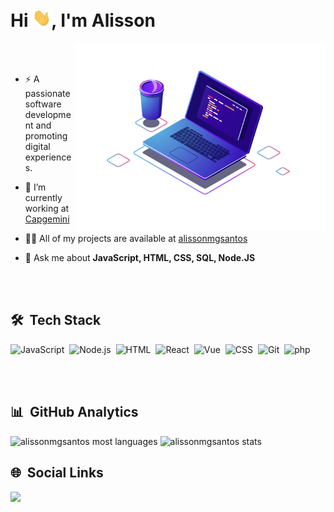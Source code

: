 <h1 align="left">Hi <img src="./.github/assets/hi.gif" width="30px" alt="Hi">, I'm Alisson</h1>
<img src="./.github/assets/laptop.png" align="right" min-width="400em" max-width="400em" width="400em" alt="laptop"/>

<br><br>

- ⚡ A passionate software development and promoting digital experiences.

- 💼 I’m currently working at [Capgemini](https://www.capgemini.com/)

- 👨‍💻 All of my projects are available at [alissonmgsantos](https://alissonmgsantos.vercel.app/)

- 💬 Ask me about **JavaScript, HTML, CSS, SQL, Node.JS**

<br><br>

## 🛠 &nbsp;Tech Stack

![JavaScript](https://img.shields.io/badge/-JavaScript-05122A?style=flat&logo=javascript)&nbsp;
![Node.js](https://img.shields.io/badge/-Node.js-05122A?style=flat&logo=node.js)&nbsp;
![HTML](https://img.shields.io/badge/-HTML-05122A?style=flat&logo=HTML5)&nbsp;
![React](https://img.shields.io/badge/-React-05122A?style=flat&logo=react)&nbsp;
![Vue](https://img.shields.io/badge/-Vue.js-05122A?style=flat&logo=vue.js)&nbsp;
![CSS](https://img.shields.io/badge/-CSS-05122A?style=flat&logo=CSS3&logoColor=1572B6)&nbsp;
![Git](https://img.shields.io/badge/-Git-05122A?style=flat&logo=git)&nbsp;
![php](https://img.shields.io/badge/-PHP-05122A?style=flat&logo=php&logoColor=007ACC)&nbsp;

<br><br>

## 📊 &nbsp;GitHub Analytics

<p align="left">
<img width="355em" src="https://github-readme-stats.vercel.app/api/top-langs/?username=alissonmgsantos&layout=compact&theme=vision-friendly-dark" alt="alissonmgsantos most languages"/>
<img width="420em" src="https://github-readme-stats.vercel.app/api?username=alissonmgsantos&show_icons=true&theme=vision-friendly-dark" alt="alissonmgsantos stats"/>
</p>

## 🌐 &nbsp;Social Links

<p align="left">
  <a href="#" alt="Linkedin">
  <img src="https://img.shields.io/badge/-Linkedin-0e76a8?style=flat-square&logo=Linkedin&logoColor=white&link=https://linkedin.com/in/alissonmgsantos" /></a>
</p>
